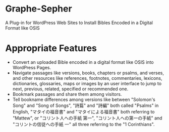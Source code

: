 # Graphe-Sepher
A Plug-in for WordPress Web Sites to Install Bibles Encoded in a Digital Format like OSIS
# Appropriate Features
* Convert an uploaded Bible encoded in a digital format like OSIS into WordPress Pages.
* Navigate passages like versions, books, chapters or psalms, and verses, and other resources like references, footnotes, commentaries, lexicons, dictionaries, glossaries, maps or images by an user interface to jump to next, previous, related, specified or recommended one.
* Bookmark passages and share them among visitors.
* Tell bookname differences among versions like between "Solomon's Song" and "Song of Songs", "詩篇" and "詩編" both called "Psalms" in English, "マタイの福音書" and "マタイによる福音書" both referring to "Mattew", or "コリント人への手紙 第一", "コリント人への第一の手紙" and "コリントの信徒への手紙 一" all three referring to the "1 Corinthians".
